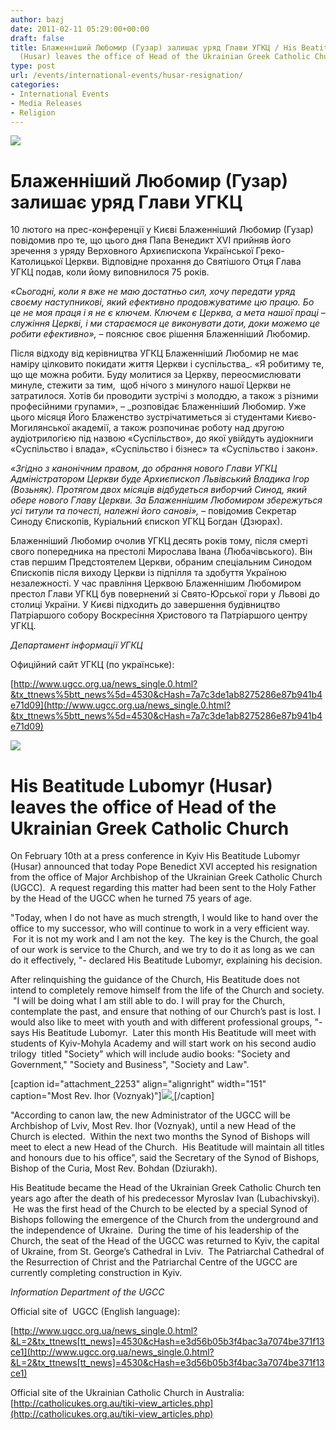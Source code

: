 ```yaml
---
author: bazj
date: 2011-02-11 05:29:00+00:00
draft: false
title: Блаженніший Любомир (Гузар) залишає уряд Глави УГКЦ / His Beatitude Lubomyr
  (Husar) leaves the office of Head of the Ukrainian Greek Catholic Church
type: post
url: /events/international-events/husar-resignation/
categories:
- International Events
- Media Releases
- Religion
---
```


[![](http://www.ozeukes.com/wp-content/uploads/2011/02/Husar.gif)
](http://www.ozeukes.com/wp-content/uploads/2011/02/Husar.gif)


# **Блаженніший Любомир (Гузар) залишає уряд Глави УГКЦ**


10 лютого на прес-конференції у Києві Блаженніший Любомир (Гузар) повідомив про те, що цього дня Папа Венедикт XVI прийняв його зречення з уряду Верховного Архиєпископа Української Греко-Католицької Церкви. Відповідне прохання до Святішого Отця Глава УГКЦ подав, коли йому виповнилося 75 років.

_«Сьогодні, коли я вже не маю достатньо сил, хочу передати уряд своєму наступникові, який ефективно продовжуватиме цю працю. Бо це не моя праця і я не є ключем. Ключем є Церква, а мета нашої праці – служіння Церкві, і ми стараємося це виконувати доти, доки можемо це робити ефективно»,_ – пояснює своє рішення Блаженніший Любомир.

Після відходу від керівництва УГКЦ Блаженніший Любомир не має наміру цілковито покидати життя Церкви і суспільства_. «Я робитиму те, що ще можна робити. Буду молитися за Церкву, переосмислювати минуле, стежити за тим,  щоб нічого з минулого нашої Церкви не затратилося. Хотів би проводити зустрічі з молоддю, а також з різними професійними групами», _–_ _розповідає Блаженніший Любомир. Уже цього місяця Його Блаженство зустрічатиметься зі студентами Києво-Могилянської академії, а також розпочинає роботу над другою аудіотрилогією під назвою «Суспільство», до якої увійдуть аудіокниги «Суспільство і влада», «Суспільство і бізнес» та «Суспільство і закон».

_«Згідно з канонічним правом, до обрання нового Глави УГКЦ Адміністратором Церкви буде Архиєпископ Львівський Владика Ігор (Возьняк). Протягом двох місяців відбудеться виборчий Синод, який обере нового Главу Церкви. За Блаженнішим Любомиром збережуться усі титули та почесті, належні його санові»,_ – повідомив Секретар Синоду Єпископів, Куріальний єпископ УГКЦ Богдан (Дзюрах).

Блаженніший Любомир очолив УГКЦ десять років тому, після смерті свого попередника на престолі Мирослава Івана (Любачівського). Він став першим Предстоятелем Церкви, обраним спеціальним Синодом Єпископів після виходу Церкви із підпілля та здобуття Україною незалежності. У час правління Церквою Блаженнішим Любомиром престол Глави УГКЦ був повернений зі Свято-Юрської гори у Львові до столиці України. У Києві підходить до завершення будівництво Патріаршого собору Воскресіння Христового та Патріаршого центру УГКЦ.


_Департамент інформації УГКЦ_


Офиційний сайт УГКЦ (по українське):

[http://www.ugcc.org.ua/news_single.0.html?&tx_ttnews%5btt_news%5d=4530&cHash=7a7c3de1ab8275286e87b941b4e71d09](http://www.ugcc.org.ua/news_single.0.html?&tx_ttnews%5btt_news%5d=4530&cHash=7a7c3de1ab8275286e87b941b4e71d09)


_[![](http://www.ozeukes.com/wp-content/uploads/2011/02/vysh05b.gif)
](http://www.ozeukes.com/wp-content/uploads/2011/02/vysh05b.gif)_





# **His Beatitude Lubomyr (Husar) leaves the office of Head of the Ukrainian Greek Catholic Church**


On February 10th at a press conference in Kyiv His Beatitude Lubomyr (Husar) announced that today Pope Benedict XVI accepted his resignation from the office of Major Archbishop of the Ukrainian Greek Catholic Church (UGCC).  A request regarding this matter had been sent to the Holy Father by the Head of the UGCC when he turned 75 years of age.

"Today, when I do not have as much strength, I would like to hand over the office to my successor, who will continue to work in a very efficient way.  For it is not my work and I am not the key.  The key is the Church, the goal of our work is service to the Church, and we try to do it as long as we can do it effectively, "- declared His Beatitude Lubomyr, explaining his decision.

After relinquishing the guidance of the Church, His Beatitude does not intend to completely remove himself from the life of the Church and society.  "I will be doing what I am still able to do. I will pray for the Church, contemplate the past, and ensure that nothing of our Church’s past is lost. I would also like to meet with youth and with different professional groups, "- says His Beatitude Lubomyr.  Later this month His Beatitude will meet with students of Kyiv-Mohyla Academy and will start work on his second audio trilogy  titled "Society" which will include audio books: "Society and Government," "Society and Business", "Society and Law".

[caption id="attachment_2253" align="alignright" width="151" caption="Most Rev. Ihor (Voznyak)"][![](http://www.ozeukes.com/wp-content/uploads/2011/02/RTEmagicC_voznyak_2006_jpg3.jpg)
](http://www.ozeukes.com/wp-content/uploads/2011/02/RTEmagicC_voznyak_2006_jpg3.jpg)[/caption]

"According to canon law, the new Administrator of the UGCC will be Archbishop of Lviv, Most Rev. Ihor (Voznyak),[](http://www.ozeukes.com/wp-content/uploads/2011/02/RTEmagicC_voznyak_2006_jpg1.jpg) until a new Head of the Church is elected.  Within the next two months the Synod of Bishops will meet to elect a new Head of the Church.  His Beatitude will maintain all titles and honours due to his office", said the Secretary of the Synod of Bishops, Bishop of the Curia, Most Rev. Bohdan (Dziurakh).

His Beatitude became the Head of the Ukrainian Greek Catholic Church ten years ago after the death of his predecessor Myroslav Ivan (Lubachivskyi).  He was the first head of the Church to be elected by a special Synod of Bishops following the emergence of the Church from the underground and the independence of Ukraine.  During the time of his leadership of the Church, the seat of the Head of the UGCC was returned to Kyiv, the capital of Ukraine, from St. George’s Cathedral in Lviv.  The Patriarchal Cathedral of the Resurrection of Christ and the Patriarchal Centre of the UGCC are currently completing construction in Kyiv.


_Information Department of the UGCC_




Official site of  UGCC (English language):


[http://www.ugcc.org.ua/news_single.0.html?&L=2&tx_ttnews[tt_news]=4530&cHash=e3d56b05b3f4bac3a7074be371f13ce1](http://www.ugcc.org.ua/news_single.0.html?&L=2&tx_ttnews[tt_news]=4530&cHash=e3d56b05b3f4bac3a7074be371f13ce1)

Official site of the Ukrainian Catholic Church in Australia:  [http://catholicukes.org.au/tiki-view_articles.php](http://catholicukes.org.au/tiki-view_articles.php)
